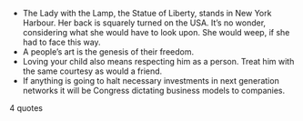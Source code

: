  - The Lady with the Lamp, the Statue of Liberty, stands in New York Harbour. Her back is squarely turned on the USA. It’s no wonder, considering what she would have to look upon. She would weep, if she had to face this way.
 - A people’s art is the genesis of their freedom.
 - Loving your child also means respecting him as a person. Treat him with the same courtesy as would a friend.
 - If anything is going to halt necessary investments in next generation networks it will be Congress dictating business models to companies.

4 quotes
